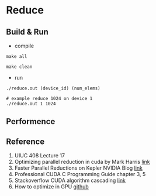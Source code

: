 # Reduce

## Build & Run
* compile
```shell
make all

make clean
```

* run
```shell
./reduce.out (device_id) (num_elems)

# example reduce 1024 on device 1
./reduce.out 1 1024
```

## Performence

## Reference
1. UIUC 408 Lecture 17
2. Optimizing parallel reduction in cuda by Mark Harris [link](https://developer.download.nvidia.com/assets/cuda/files/reduction.pdf)
3. Faster Parallel Reductions on Kepler NVIDIA Blog [link](https://developer.nvidia.com/blog/faster-parallel-reductions-kepler/)
4. Professional CUDA C Programming Guide chapter 3, 5
5. Stackoverflow CUDA algorithm cascading [link](https://stackoverflow.com/questions/23232782/cuda-algorithm-cascading)
6. How to optimize in GPU [github](https://github.com/Liu-xiandong/How_to_optimize_in_GPU)